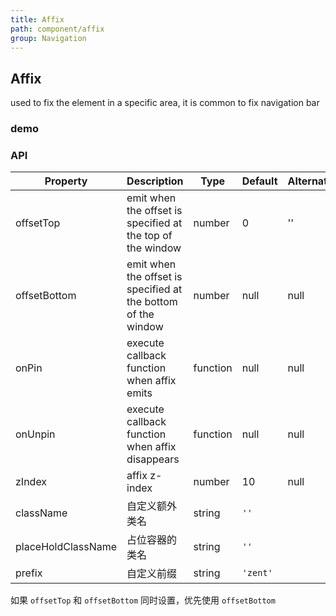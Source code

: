```yaml
---
title: Affix
path: component/affix
group: Navigation
---
```


## Affix

used to fix the element in a specific area, it is common to fix navigation bar 

### demo

### API

| Property | Description | Type | Default | Alternative |
|------|------|------|--------|--------|
| offsetTop | emit when the offset is  specified at the top of the window | number | 0 | '' |
| offsetBottom | emit when the offset is  specified at the bottom of the window | number | null | null |
| onPin | execute callback function when affix emits | function | null | null |
| onUnpin | execute callback function when affix disappears | function | null | null |
| zIndex | affix z-index | number | 10 | null |
| className | 自定义额外类名  | string | `''`       |                                   |
| placeHoldClassName | 占位容器的类名  | string | `''`       |                                   |
| prefix    | 自定义前缀    | string | `'zent'`   |                                   |

如果 `offsetTop` 和 `offsetBottom` 同时设置，优先使用 `offsetBottom`

<style>
.demo-nav {
    width: 100%;
    height: 60px;
    background-color: #ededed;
    line-height: 60px;
    text-align: center;
    border: 1px solid #2B90ED;
}

.demo-bottom {
	opacity: 0.8;
}
</style>
